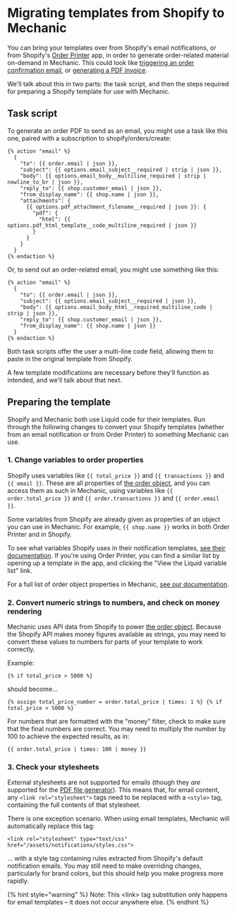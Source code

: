 # Migrating templates from Shopify to Mechanic

You can bring your templates over from Shopify's email notifications, or from Shopify's [Order Printer](https://apps.shopify.com/order-printer) app, in order to generate order-related material on-demand in  Mechanic. This could look like [triggering an order confirmation email](../faq/can-i-resend-order-confirmation-emails-with-mechanic.md), or [generating a PDF invoice](../core/actions/file-generators/pdf/).

We'll talk about this in two parts: the task script, and then the steps required for preparing a Shopify template for use with Mechanic.

## Task script

To generate an order PDF to send as an email, you might use a task like this one, paired with a subscription to shopify/orders/create:

```text
{% action "email" %}
  {
    "to": {{ order.email | json }},
    "subject": {{ options.email_subject__required | strip | json }},
    "body": {{ options.email_body__multiline_required | strip | newline_to_br | json }},
    "reply_to": {{ shop.customer_email | json }},
    "from_display_name": {{ shop.name | json }},
    "attachments": {
      {{ options.pdf_attachment_filename__required | json }}: {
        "pdf": {
          "html": {{ options.pdf_html_template__code_multiline_required | json }}
        }
      }
    }
  }
{% endaction %}
```

Or, to send out an order-related email, you might use something like this:

```text
{% action "email" %}
  {
    "to": {{ order.email | json }},
    "subject": {{ options.email_subject__required | json }},
    "body": {{ options.email_body_html__required_multiline_code | strip | json }},
    "reply_to": {{ shop.customer_email | json }},
    "from_display_name": {{ shop.name | json }}
  }
{% endaction %}
```

Both task scripts offer the user a multi-line code field, allowing them to paste in the original template from Shopify.

A few template modifications are necessary before they'll function as intended, and we'll talk about that next.

## Preparing the template

Shopify and Mechanic both use Liquid code for their templates. Run through the following changes to convert your Shopify templates \(whether from an email notification or from Order Printer\) to something Mechanic can use.

### 1. Change variables to order properties

Shopify uses variables like `{{ total_price }}` and `{{ transactions }}` and `{{ email }}`. These are all properties of [the order object](../platform/liquid/objects/shopify/order.md), and you can access them as such in Mechanic, using variables like `{{ order.total_price }}` and `{{ order.transactions }}` and `{{ order.email }}`.

Some variables from Shopify are already given as properties of an object you can use in Mechanic. For example, `{{ shop.name }}` works in both Order Printer and in Shopify.

To see what variables Shopify uses in their notification templates, [see their documentation](https://help.shopify.com/en/manual/orders/notifications/email-variables). If you're using Order Printer, you can find a similar list by opening up a template in the app, and clicking the "View the Liquid variable list" link.

For a full list of order object properties in Mechanic, [see our documentation](../platform/liquid/objects/shopify/order.md).

### 2. Convert numeric strings to numbers, and check on money rendering

Mechanic uses API data from Shopify to power [the order object](../platform/liquid/objects/shopify/order.md). Because the Shopify API makes money figures available as strings, you may need to convert these values to numbers for parts of your template to work correctly.

Example:

```text
{% if total_price > 5000 %}
```

should become...

```text
{% assign total_price_number = order.total_price | times: 1 %} {% if total_price > 5000 %}
```

For numbers that are formatted with the "money" filter, check to make sure that the final numbers are correct. You may need to multiply the number by 100 to achieve the expected results, as in:

```text
{{ order.total_price | times: 100 | money }}
```

### 3. Check your stylesheets

External stylesheets are not supported for emails \(though they _are_ supported for the [PDF file generator](../core/actions/file-generators/pdf/)\). This means that, for email content, any `<link rel="stylesheet">` tags need to be replaced with a `<style>` tag, containing the full contents of that stylesheet.

There is one exception scenario. When using email templates, Mechanic will automatically replace this tag:

```text
<link rel="stylesheet" type="text/css" href="/assets/notifications/styles.css">
```

... with a style tag containing rules extracted from Shopify's default notification emails. You may still need to make overriding changes, particularly for brand colors, but this should help you make progress more rapidly.

{% hint style="warning" %}
Note: This &lt;link&gt; tag substitution only happens for email templates – it does not occur anywhere else.
{% endhint %}


